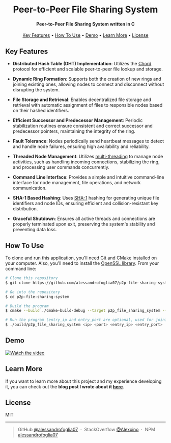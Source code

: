 <h1 align="center">
  <br>
  Peer-to-Peer File Sharing System
</h1>

<h4 align="center">Peer-to-Peer File Sharing System written in C</h4>

<p align="center">
  <a href="#key-features">Key Features</a> •
  <a href="#how-to-use">How To Use</a> •
  <a href="#demo">Demo</a> •
  <a href="#learn more">Learn More</a> •
  <a href="#license">License</a>
</p>

## Key Features

- **Distributed Hash Table (DHT) Implementation**: Utilizes
  the [Chord](https://en.wikipedia.org/wiki/Chord_(peer-to-peer)) protocol for efficient and scalable
  peer-to-peer
  file lookup and storage.

- **Dynamic Ring Formation**: Supports both the creation of new rings and joining existing ones, allowing nodes to
  connect
  and disconnect without disrupting the system.

- **File Storage and Retrieval**: Enables decentralized file storage and retrieval with automatic assignment of files to
  responsible nodes based on their hashed identifiers.

- **Efficient Successor and Predecessor Management**: Periodic stabilization routines ensure consistent and correct
  successor and predecessor pointers, maintaining the integrity of the ring.

- **Fault Tolerance**: Nodes periodically send heartbeat messages to detect and handle node failures, ensuring high
  availability and reliability.

- **Threaded Node Management**:
  Utilizes [multi-threading](https://en.wikipedia.org/wiki/Multithreading_(computer_architecture)) to manage node
  activities, such as handling incoming
  connections,
  stabilizing the ring, and processing user commands concurrently.

- **Command Line Interface**: Provides a simple and intuitive command-line interface for node management, file
  operations,
  and network communication.

- **SHA-1 Based Hashing**: Uses [SHA-1](https://en.wikipedia.org/wiki/SHA-1) hashing for generating unique file
  identifiers and node IDs, ensuring efficient
  and
  collision-resistant key distribution.

- **Graceful Shutdown**: Ensures all active threads and connections are properly terminated upon exit, preserving the
  system's stability and preventing data loss.

## How To Use

To clone and run this application, you'll need [Git](https://git-scm.com) and [CMake](https://cmake.org/)
installed on your computer. Also, you'll need to install the [OpenSSL library](https://www.openssl.org/).
From your command line:

```bash
# Clone this repository
$ git clone https://github.com/alessandrofoglia07/p2p-file-sharing-system

# Go into the repository
$ cd p2p-file-sharing-system

# Build the program
$ cmake --build ./cmake-build-debug --target p2p_file_sharing_system -- -j 6

# Run the program (entry_ip and entry_port are optional, used for joining an existing ring)
$ ./build/p2p_file_sharing_system <ip> <port> <entry_ip> <entry_port>
```

## Demo

[![Watch the video](https://img.youtube.com/vi/b7BFZTuFOeM/maxresdefault.jpg)](https://youtu.be/b7BFZTuFOeM)

## Learn More

If you want to learn more about this project and my experience developing it, you can check out the **blog post I wrote about it [here](https://github.com/alessandrofoglia07/p2p-file-sharing-system/blob/main/.github/blogpost.md)**.

## License

MIT

---

> GitHub [@alessandrofoglia07](https://github.com/alessandrofoglia07) &nbsp;&middot;&nbsp;
> StackOverflow [@Alexxino](https://stackoverflow.com/users/21306952/alexxino) &nbsp;&middot;&nbsp;
> NPM [alessandrofoglia07](https://www.npmjs.com/~alessandrofoglia07)
